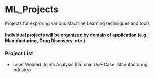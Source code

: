 # ML_Projects
Projects for exploring various Machine Learning techniques and tools
#### Individual projects will be organized by domain of application (e.g. Manufacturing, Drug Discovery, etc.)

###  Project List 
<ul>
  <li>Laser Welded Joints Analysis (Domain Use-Case: Manufacturing Industry)</li>
</ul>
